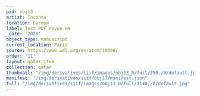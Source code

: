 ```yaml
---
pid: obj13
artist: Inconnu
location: Europe
label: Test PDF revue HN
_date: '2020'
object_type: manuscript
current_location: Paris
source: https://www.wdl.org/en/item/10668/
order: '11'
layout: qatar_item
collection: qatar
thumbnail: "/img/derivatives/iiif/images/obj13_0/full/250,/0/default.jpg"
manifest: "/img/derivatives/iiif/obj13/manifest.json"
full: "/img/derivatives/iiif/images/obj13_0/full/1140,/0/default.jpg"
---
```

